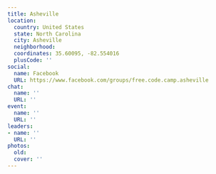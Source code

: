 ```yaml
---
title: Asheville
location:
  country: United States
  state: North Carolina
  city: Asheville
  neighborhood: 
  coordinates: 35.60095, -82.554016
  plusCode: ''
social:
  name: Facebook
  URL: https://www.facebook.com/groups/free.code.camp.asheville
chat:
  name: ''
  URL: ''
event:
  name: ''
  URL: ''
leaders:
- name: ''
  URL: ''
photos:
  old: 
  cover: ''
---
```

